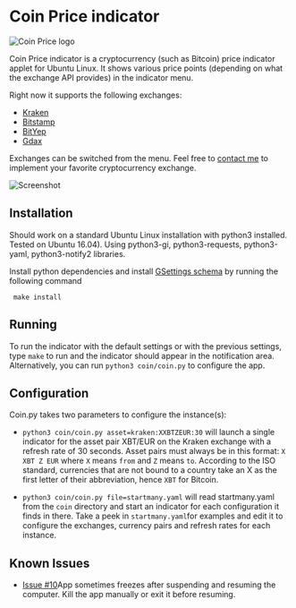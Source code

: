 # Coin Price indicator

![Coin Price logo](https://raw.github.com/nilgradisnik/coinprice-indicator/master/resources/logo_124px.png)

Coin Price indicator is a cryptocurrency (such as Bitcoin) price indicator applet for Ubuntu Linux. It shows various price points (depending on what the exchange API provides) in the indicator menu.

Right now it supports the following exchanges:

* [Kraken](https://www.kraken.com)
* [Bitstamp](https://www.bitstamp.net)
* [BitYep](https://bityep.com)
* [Gdax](https://www.gdax.com)

Exchanges can be switched from the menu. Feel free to [contact me](mailto:nil.gradisnik@gmail.com) to implement your favorite cryptocurrency exchange.

![Screenshot](https://raw.githubusercontent.com/nilgradisnik/coinprice-indicator/master/resources/screenshot.png)


## Installation
Should work on a standard Ubuntu Linux installation with python3 installed. Tested on Ubuntu 16.04). Using python3-gi, python3-requests, python3-yaml, python3-notify2 libraries.

Install python dependencies and install [GSettings schema](https://developer.gnome.org/gio/2.32/glib-compile-schemas.html) by running the following command
```
 make install
```

## Running
To run the indicator with the default settings or with the previous settings, type `make` to run and the indicator should appear in the notification area. Alternatively, you can run `python3 coin/coin.py` to configure the app.

## Configuration
Coin.py takes two parameters to configure the instance(s):

* `python3 coin/coin.py asset=kraken:XXBTZEUR:30` will launch a single indicator for the asset pair XBT/EUR on the Kraken exchange with a refresh rate of 30 seconds. Asset pairs must always be in this format: `X XBT Z EUR` where `X` means `from` and `Z` means `to`. According to the ISO standard, currencies that are not bound to a country take an X as the first letter of their abbreviation, hence `XBT` for Bitcoin.

* `python3 coin/coin.py file=startmany.yaml` will read startmany.yaml from the `coin` directory and start an indicator for each configuration it finds in there. Take a peek in `startmany.yaml`for examples and edit it to configure the exchanges, currency pairs and refresh rates for each instance.

## Known Issues

* [Issue #10](https://github.com/nilgradisnik/coinprice-indicator/issues/10)App sometimes freezes after suspending and resuming the computer. Kill the app manually or exit it before resuming.